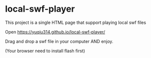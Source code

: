 # local-swf-player
This project is a single HTML page that support playing local swf files

Open https://yuqiu314.github.io/local-swf-player/

Drag and drop a swf file in your computer AND enjoy.

(Your browser need to install flash first)
